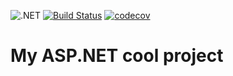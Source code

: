![.NET](https://github.com/YuraMishin/SBAdmin/workflows/.NET/badge.svg)
[![Build Status](https://travis-ci.org/YuraMishin/SBAdmin.svg?branch=main)](https://travis-ci.org/YuraMishin/SBAdmin)
[![codecov](https://codecov.io/gh/YuraMishin/SBAdmin/branch/main/graph/badge.svg?token=WVH3IM5DWY)](https://codecov.io/gh/YuraMishin/SBAdmin)
# My ASP.NET cool project
